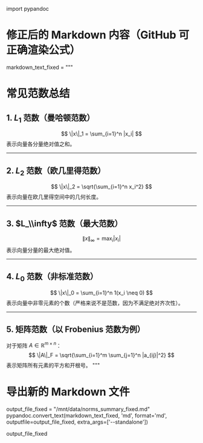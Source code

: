
import pypandoc

# 修正后的 Markdown 内容（GitHub 可正确渲染公式）
markdown_text_fixed = """
# 常见范数总结

## 1. $L_1$ 范数（曼哈顿范数）
$$
\|x\|_1 = \sum_{i=1}^n |x_i|
$$
表示向量各分量绝对值之和。

---

## 2. $L_2$ 范数（欧几里得范数）
$$
\|x\|_2 = \sqrt{\sum_{i=1}^n x_i^2}
$$
表示向量在欧几里得空间中的几何长度。

---

## 3. $L_\\infty$ 范数（最大范数）
$$
\|x\|_\infty = \max_i |x_i|
$$
表示向量分量的最大绝对值。

---

## 4. $L_0$ 范数（非标准范数）
$$
\|x\|_0 = \sum_{i=1}^n 1(x_i \neq 0)
$$
表示向量中非零元素的个数（严格来说不是范数，因为不满足绝对齐次性）。

---

## 5. 矩阵范数（以 Frobenius 范数为例）
对于矩阵 $A \in \mathbb{R}^{m \times n}$：  
$$
\|A\|_F = \sqrt{\sum_{i=1}^m \sum_{j=1}^n |a_{ij}|^2}
$$
表示矩阵所有元素的平方和开根号。
"""

# 导出新的 Markdown 文件
output_file_fixed = "/mnt/data/norms_summary_fixed.md"
pypandoc.convert_text(markdown_text_fixed, 'md', format='md', outputfile=output_file_fixed, extra_args=['--standalone'])

output_file_fixed
